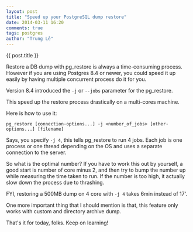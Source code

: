 ```yaml
---
layout: post
title: "Speed up your PostgreSQL dump restore"
date: 2014-03-11 16:20
comments: true
tags: postgres
author: "Trung Lê"
---
```


{{ post.title }}

Restore a DB dump with pg_restore is always a time-consuming process. However if
you are using Postgres 8.4 or newer, you could speed it up easily by having
multiple concurrent process do it for you.

<!--more-->

Version 8.4 introduced the `-j` or `--jobs` parameter for the pg_restore.

This speed up the restore process drastically on a multi-cores machine.

Here is how to use it:

```
pg_restore [connection-options...] -j <number_of_jobs> [other-options...] [filename]
```

Says, you specify `-j 4`, this tells pg_restore to run 4 jobs. Each job
is one process or one thread depending on the OS and uses a separate
connection to the server.

So what is the optimal number? If you have to work this out by yourself,
a good start is number of core minus 2, and then try to bump the number up
while measuring the time taken to run. If the number is too high, it actually
slow down the process due to thrashing.

FYI, restoring a 500MB dump on 4 core with `-j 4` takes 6min instead of 17'.

One more important thing that I should mention is that, this feature only
works with custom and directory archive dump.

That's it for today, folks. Keep on learning!
